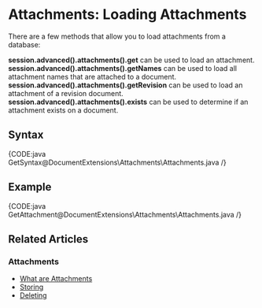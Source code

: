 # Attachments: Loading Attachments

There are a few methods that allow you to load attachments from a database:   

**session.advanced().attachments().get** can be used to load an attachment.   
**session.advanced().attachments().getNames** can be used to load all attachment names that are attached to a document.   
**session.advanced().attachments().getRevision** can be used to load an attachment of a revision document.   
**session.advanced().attachments().exists** can be used to determine if an attachment exists on a document.   

## Syntax

{CODE:java GetSyntax@DocumentExtensions\Attachments\Attachments.java /}

## Example

{CODE:java GetAttachment@DocumentExtensions\Attachments\Attachments.java /}

## Related Articles

### Attachments

- [What are Attachments](../../document-extensions/attachments/what-are-attachments)  
- [Storing](../../document-extensions/attachments/storing)  
- [Deleting](../../document-extensions/attachments/deleting)  
